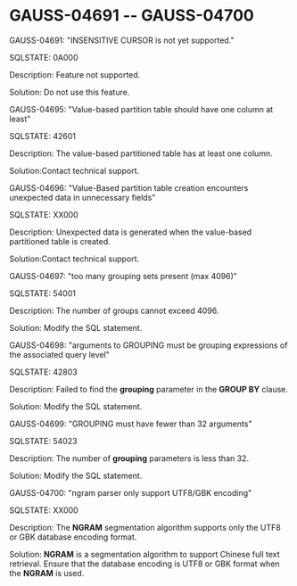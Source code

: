 # GAUSS-04691 -- GAUSS-04700<a name="EN-US_TOPIC_0302073273"></a>

GAUSS-04691: "INSENSITIVE CURSOR is not yet supported."

SQLSTATE: 0A000

Description: Feature not supported.

Solution: Do not use this feature.

GAUSS-04695: "Value-based partition table should have one column at least"

SQLSTATE: 42601

Description: The value-based partitioned table has at least one column.

Solution:Contact technical support.

GAUSS-04696: "Value-Based partition table creation encounters unexpected data in unnecessary fields"

SQLSTATE: XX000

Description: Unexpected data is generated when the value-based partitioned table is created.

Solution:Contact technical support.

GAUSS-04697: "too many grouping sets present \(max 4096\)"

SQLSTATE: 54001

Description: The number of groups cannot exceed 4096.

Solution: Modify the SQL statement.

GAUSS-04698: "arguments to GROUPING must be grouping expressions of the associated query level"

SQLSTATE: 42803

Description: Failed to find the  **grouping**  parameter in the  **GROUP BY**  clause.

Solution: Modify the SQL statement.

GAUSS-04699: "GROUPING must have fewer than 32 arguments"

SQLSTATE: 54023

Description: The number of  **grouping**  parameters is less than 32.

Solution: Modify the SQL statement.

GAUSS-04700: "ngram parser only support UTF8/GBK encoding"

SQLSTATE: XX000

Description: The  **NGRAM**  segmentation algorithm supports only the UTF8 or GBK database encoding format.

Solution:  **NGRAM**  is a segmentation algorithm to support Chinese full text retrieval. Ensure that the database encoding is UTF8 or GBK format when the  **NGRAM**  is used.

